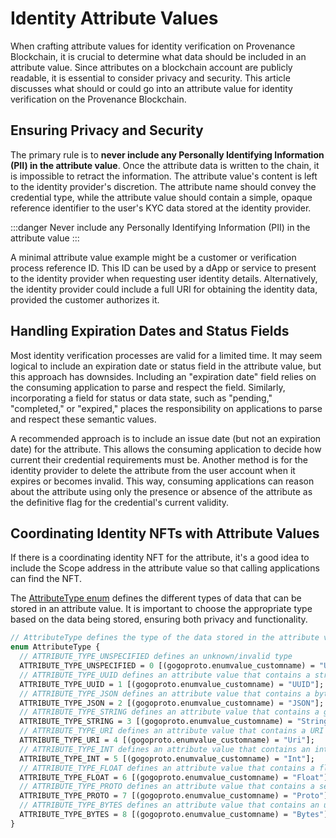 # Identity Attribute Values

When crafting attribute values for identity verification on Provenance Blockchain, it is crucial to determine what data
should be included in an attribute value. Since attributes on a blockchain account are publicly readable, it is
essential to consider privacy and security. This article discusses what should or could go into an attribute value for
identity verification on the Provenance Blockchain.



## Ensuring Privacy and Security

The primary rule is to **never include any Personally Identifying Information (PII) in the attribute value**. Once the
attribute data is written to the chain, it is impossible to retract the information. The attribute value's content is left to the
identity provider's discretion. The attribute name should convey the credential type, while the attribute value should
contain a simple, opaque reference identifier to the user's KYC data stored at the identity provider.

:::danger
Never include any Personally Identifying Information (PII) in the attribute value
:::

A minimal attribute value example might be a customer or verification process reference ID. This ID can be used by a
dApp or service to present to the identity provider when requesting user identity details. Alternatively, the identity
provider could include a full URI for obtaining the identity data, provided the customer authorizes it.

## Handling Expiration Dates and Status Fields

Most identity verification processes are valid for a limited time. It may seem logical to include an expiration date or
status field in the attribute value, but this approach has downsides. Including an "expiration date" field relies on the
consuming application to parse and respect the field. Similarly, incorporating a field for status or data state, such as 
"pending," "completed," or "expired," places the responsibility on applications to parse and respect these semantic
values.

A recommended approach is to include an issue date (but not an expiration date) for the attribute. This allows the
consuming application to decide how current their credential requirements must be. Another method is for the identity
provider to delete the attribute from the user account when it expires or becomes invalid. This way, consuming
applications can reason about the attribute using only the presence or absence of the attribute as the definitive flag
for the credential's current validity.

## Coordinating Identity NFTs with Attribute Values

If there is a coordinating identity NFT for the attribute, it's a good idea to include the Scope address in the
attribute value so that calling applications can find the NFT.

The [AttributeType enum](https://github.com/provenance-io/provenance/blob/main/proto/provenance/attribute/v1/attribute.proto#L32)
defines the different types of data that can be stored in an attribute value. It is important to choose the appropriate
type based on the data being stored, ensuring both privacy and functionality.


```protobuf
// AttributeType defines the type of the data stored in the attribute value
enum AttributeType {
  // ATTRIBUTE_TYPE_UNSPECIFIED defines an unknown/invalid type
  ATTRIBUTE_TYPE_UNSPECIFIED = 0 [(gogoproto.enumvalue_customname) = "Unspecified"];
  // ATTRIBUTE_TYPE_UUID defines an attribute value that contains a string value representation of a V4 uuid
  ATTRIBUTE_TYPE_UUID = 1 [(gogoproto.enumvalue_customname) = "UUID"];
  // ATTRIBUTE_TYPE_JSON defines an attribute value that contains a byte string containing json data
  ATTRIBUTE_TYPE_JSON = 2 [(gogoproto.enumvalue_customname) = "JSON"];
  // ATTRIBUTE_TYPE_STRING defines an attribute value that contains a generic string value
  ATTRIBUTE_TYPE_STRING = 3 [(gogoproto.enumvalue_customname) = "String"];
  // ATTRIBUTE_TYPE_URI defines an attribute value that contains a URI
  ATTRIBUTE_TYPE_URI = 4 [(gogoproto.enumvalue_customname) = "Uri"];
  // ATTRIBUTE_TYPE_INT defines an attribute value that contains an integer (cast as int64)
  ATTRIBUTE_TYPE_INT = 5 [(gogoproto.enumvalue_customname) = "Int"];
  // ATTRIBUTE_TYPE_FLOAT defines an attribute value that contains a float
  ATTRIBUTE_TYPE_FLOAT = 6 [(gogoproto.enumvalue_customname) = "Float"];
  // ATTRIBUTE_TYPE_PROTO defines an attribute value that contains a serialized proto value in bytes
  ATTRIBUTE_TYPE_PROTO = 7 [(gogoproto.enumvalue_customname) = "Proto"];
  // ATTRIBUTE_TYPE_BYTES defines an attribute value that contains an untyped array of bytes
  ATTRIBUTE_TYPE_BYTES = 8 [(gogoproto.enumvalue_customname) = "Bytes"];
}
```
